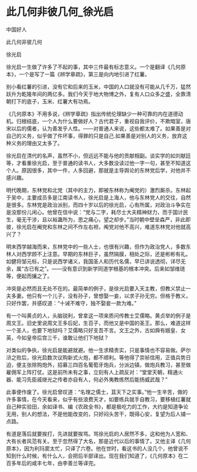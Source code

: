 # 此几何非彼几何_徐光启

中国好人

此几何非彼几何

徐光启

徐光启一生做了许多了不起的事，其中三件最有标志意义。一个是翻译《几何原本》，一个是写了一篇《辨学章疏》，第三是向内地引进了红薯。

别小看红薯的引进，没有它和后来的玉米，中国的人口就没有可能从几千万，猛然跃升为乾隆年间的两亿多。我们今天于地大物博之外，复有人口众多之盛，全靠清朝打下的底子，玉米、红薯大有功焉。

《几何原本》不用多说，《辨学章疏》指出传统伦理缺少一种可靠的内在道德动机。归根结底，一个人为什么要做好人？古代君子，重视自我评价，不欺暗室，唐宋以后的儒者，认为善发乎人性。——对普通人来说，这些都太难了。如果善是对自己的义务，似乎做了件坏事，得罪的只是自己.如果善是对别人的义务，放弃这种义务的理由又太多了。

徐光启在清代的名声，虽然不小，但远远不能与他的贡献相副。谈实学的如刘献廷等，才看重徐光启，至于普通的读书人，大多数没读过他一字一句，甚至不知道这个人。原因很多，其中一件，人多回避，那就是主导舆论的东林党后学，对他并不感兴趣。

明代晚期，东林党和北党（其中的主力，即被东林称为阉党的）激烈厮杀。东林起于吴中，主要成员多是江南读书人，徐光启是上海人，他与东林党人的交往，自然是很多。东林党是政治派别，而四十岁以后的徐光启，心有所属，对政治斗争实在是没那份儿闲心。他曾在信中说：“党与二字，耗尽士大夫精神财力，而于国计民生，毫无干涉，且以裕蛊所为，思之痛心，望之却步。”当时朝中壁垒森严，非此即彼，徐光启在阉党和东林之间不作左右袒，阄党对他不高兴，难道东林党对他就高兴了？

明末西学越海而来，东林党中的一些人士，也很有兴趣，但作为政治党人，多数东林人对西学顾不上注意。早期的东林巨子，虽然隔膜，相处之际，还是彬彬有礼。如健将邹元标，只是说西学诸义，我国圣人和历代名儒，早已讲说透彻，详尽无余，属“古已有之”。——没有意识到新学同道学根基的根本冲突。后来如邹维琏等，便起而攘之了。

冲突是必然而且无处不在的。最简单的例子，是徐光启要入天主教，但教义禁止一夫多妻。他只有一个儿子，没有孙子，曾想娶一妾，以求子孙无穷。但格于教义，只好作罢，并感叹道：“十诫不难守，独不娶妾一款为难。”

有一个叫黄贞的人，头脑锐利，曾拿这一项来质问传教士艾儒略。黄贞举的例子是周文王。旧史里说周文王多后妃，生百子，而他又是中国的圣王。那么，难道这样一个圣人，也要下地狱吗？艾儒略只好支吾不言。文王之外，古如舜有娥皇、女英，今如皇帝后宫三千，谁敢让他们下地狱？

对类似的争执，徐光启是能避就避。他一生求精责实，只是事情也不容易做。萨尔浒之败后，徐光启数次议购新式火炮，都不顺利。等他得了崇祯信用，正值兵势日迫，便主张除购炮外，招募三四百名葡萄牙炮兵，分派边镇，做炮兵教习，甚至做雇佣军上阵打仗。这是前所未有之事，立刻有人上疏反对：“堂堂天朝，精通火器、能习先臣戚继光之传者亦自有人，何必外夷教练然后能扬威武哉？”

此事便作废了。徐光启曾叹道：“名理之儒士，苴天下之实事。”他一生辛苦，做的许多事情，在今天看来，似乎有些浪费天才，如要练兵就手自教习，要移植红薯就自己种实验田，余如译书、编《农政全书》，都是极吃力的工作，大约是知道争论无用，别人的想法，不是他能改变的，只好闷头苦干，既得心安，复望为后人铺一点路。

有道是落后就要挨打，先进就要挨骂。骂徐光启的人居然不多，这和他为人宽和、大有长者风范有关。至于忽然得了大名，那是近代以后的事情了。又他主译《几何原本》，因为利玛窦太忙，只译了六卷。他在世时，看这书的人没几个，他曾说不知到什么时候，有什么人，会把后半部译出。现在我们知道了，《几何原本》在二百多年后的咸丰七年，由李善兰等译完。